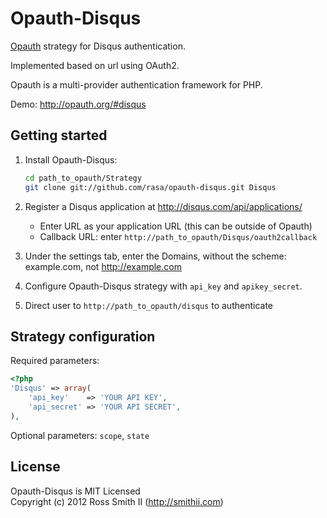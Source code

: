 Opauth-Disqus
=============
[Opauth][1] strategy for Disqus authentication.

Implemented based on url using OAuth2.

Opauth is a multi-provider authentication framework for PHP.

Demo: http://opauth.org/#disqus

Getting started
----------------
1. Install Opauth-Disqus:
   ```bash
   cd path_to_opauth/Strategy
   git clone git://github.com/rasa/opauth-disqus.git Disqus
   ```

2. Register a Disqus application at http://disqus.com/api/applications/
   - Enter URL as your application URL (this can be outside of Opauth)
   - Callback URL: enter `http://path_to_opauth/Disqus/oauth2callback`

3. Under the settings tab, enter the Domains, without the scheme:
   example.com, not http://example.com

3. Configure Opauth-Disqus strategy with `api_key` and `apikey_secret`.

4. Direct user to `http://path_to_opauth/disqus` to authenticate

Strategy configuration
----------------------

Required parameters:

```php
<?php
'Disqus' => array(
	'api_key'    => 'YOUR API KEY',
	'api_secret' => 'YOUR API SECRET',
),
```

Optional parameters:
`scope`, `state`

License
---------
Opauth-Disqus is MIT Licensed  
Copyright (c) 2012 Ross Smith II (http://smithii.com)

[1]: https://github.com/uzyn/opauth
